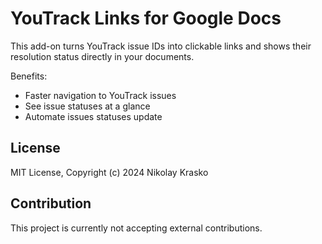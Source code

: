 # YouTrack Links for Google Docs

This add-on turns YouTrack issue IDs into clickable links and shows their resolution status directly in your documents. 

Benefits:

 * Faster navigation to YouTrack issues
 * See issue statuses at a glance
 * Automate issues statuses update

## License

MIT License, Copyright (c) 2024 Nikolay Krasko

## Contribution

This project is currently not accepting external contributions.
